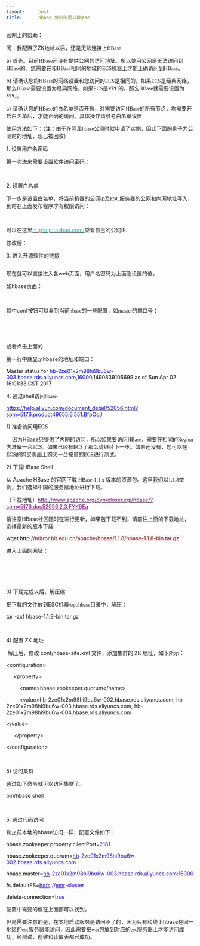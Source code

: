 ```yaml
---
layout:     post
title:      hbase_使用阿里云hbase
---
```

<div id="article_content" class="article_content clearfix csdn-tracking-statistics" data-pid="blog" data-mod="popu_307" data-dsm="post">
								            <link rel="stylesheet" href="https://csdnimg.cn/release/phoenix/template/css/ck_htmledit_views-f76675cdea.css">
						<div class="htmledit_views" id="content_views">
                <p>官网上的帮助：</p><p>问：<span style="font-family:'宋体';">我配置了</span>ZK<span style="font-family:'宋体';">地址以后，还是无法连接上</span><span style="font-family:Calibri;">HBase</span></p><p>a) <span style="font-family:'宋体';">首先。目前</span><span style="font-family:Calibri;">HBase</span><span style="font-family:'宋体';">还没有提供公网的访问地址。所以使用公网是无法访问到</span><span style="font-family:Calibri;">HBase</span><span style="font-family:'宋体';">的。您需要在和</span><span style="font-family:Calibri;">HBase</span><span style="font-family:'宋体';">相同的地域的</span><span style="font-family:Calibri;">ECS</span><span style="font-family:'宋体';">机器上才能正确访问到</span><span style="font-family:Calibri;">HBase</span><span style="font-family:'宋体';">。</span></p><p>b) <span style="font-family:'宋体';">请确认您的</span><span style="font-family:Calibri;">HBase</span><span style="font-family:'宋体';">的网络设置和您访问的</span><span style="font-family:Calibri;">ECS</span><span style="font-family:'宋体';">是相同的。如果</span><span style="font-family:Calibri;">ECS</span><span style="font-family:'宋体';">是经典网络，那么</span><span style="font-family:Calibri;">HBase</span><span style="font-family:'宋体';">需要设置为经典网络，如果</span><span style="font-family:Calibri;">ECS</span><span style="font-family:'宋体';">是</span><span style="font-family:Calibri;">VPC</span><span style="font-family:'宋体';">的，那么</span><span style="font-family:Calibri;">HBase</span><span style="font-family:'宋体';">就需要设置为</span><span style="font-family:Calibri;">VPC</span><span style="font-family:'宋体';">。</span></p><p>c) <span style="font-family:'宋体';">请确认您的</span><span style="font-family:Calibri;">HBase</span><span style="font-family:'宋体';">的白名单是否开启，对需要访问</span><span style="font-family:Calibri;">HBase</span><span style="font-family:'宋体';">的所有节点，均需要开启白名单后，才能正确的访问。具体操作请参考白名单设置</span></p><p><span style="font-family:'宋体';">使用方法如下：（注：由于在阿里hbase公测时就申请了实例，因此下面的例子为公测时的地址，现已被回收）</span></p><p><span style="font-family:'宋体';"></span></p><p align="justify">1. 设置用户名密码</p><p>第一次进来需要设置软件访问密码：</p><p> <img src="https://img-blog.csdn.net/20180510171047696" alt=""></p><p align="justify">2. 设置白名单</p><p><span style="font-family:'宋体';">下一步是设置白名单，将当前机器的公网</span>ip<span style="font-family:'宋体';">及</span><span style="font-family:Calibri;">ESC</span><span style="font-family:'宋体';">服务器的公网和内网地址写入，到时在上面发布程序才有权限访问：</span></p><p> <img src="https://img-blog.csdn.net/2018051017114752" alt=""></p><p><span style="color:rgb(51,51,51);background:rgb(255,255,255);"><span style="font-family:'微软雅黑';">可以在这里</span></span><a href="http://ip.taobao.com/" rel="nofollow"><span style="color:rgb(0,193,224);background:rgb(255,255,255);">http://ip.taobao.com/</span></a><span style="color:rgb(51,51,51);background:rgb(255,255,255);"><span style="font-family:'微软雅黑';">查看自己的公网</span>IP.</span></p><p>修改后：</p><p align="justify">3. 进入开源软件的链接</p><p><span style="font-family:'宋体';"><img src="https://img-blog.csdn.net/20180510171428607" style="margin-bottom:0px;font-family:'宋体';" alt=""></span></p><p><span style="font-family:'宋体';">现在就可以直接进入各</span>web<span style="font-family:'宋体';">页面，用户名密码为上面刚设置的值。</span></p><p><span style="font-family:'宋体';">如</span>hbase<span style="font-family:'宋体';">页面：</span></p><p> <img src="https://img-blog.csdn.net/20180510171506264" alt=""></p><p><span style="font-family:'宋体';">其中</span>conf<span style="font-family:'宋体';">按钮可以看到当前</span><span style="font-family:Calibri;">hbase</span><span style="font-family:'宋体';">的一些配置，如</span><span style="font-family:Calibri;">master</span><span style="font-family:'宋体';">的端口号：</span></p><p> <img src="https://img-blog.csdn.net/20180510171531151" alt=""></p><p> <img src="https://img-blog.csdn.net/20180510171538385" alt=""></p><p>或者点击上面的<img src="https://img-blog.csdn.net/20180510171557408" alt=""></p><p><span style="font-family:'宋体';">第一行中就显示</span>hbase<span style="font-family:'宋体';">的地址和端口：</span></p><p><span style="color:rgb(0,0,0);">Master status for </span><span style="color:rgb(0,0,255);">hb-2ze01x2m98hi9bu6w-003.hbase.rds.aliyuncs.com</span><span style="color:rgb(0,0,0);">,</span><span style="color:rgb(0,0,255);">16000</span><span style="color:rgb(0,0,0);">,1490839106699 as of Sun Apr 02 16:01:33 CST 2017</span></p><p align="justify">4. <span style="font-family:'宋体';">通过</span>shell<span style="font-family:'宋体';">访问</span><span style="font-family:Calibri;">hbase</span></p><p><a href="https://help.aliyun.com/document_detail/52056.html?spm=5176.product49055.6.551.BfpOoJ" rel="nofollow"><u><span style="color:rgb(0,0,255);">https://help.aliyun.com/document_detail/52056.html?spm=5176.product49055.6.551.BfpOoJ</span></u></a></p><p>1) <span style="font-family:'宋体';">准备访问用</span>ECS</p><p>    <span style="font-family:'宋体';">因为</span>HBase<span style="font-family:'宋体';">只提供了内网的访问，所以如果要访问</span><span style="font-family:Calibri;">HBase</span><span style="font-family:'宋体';">，需要在相同的</span><span style="font-family:Calibri;">Region</span><span style="font-family:'宋体';">内准备一台</span><span style="font-family:Calibri;">ECS</span><span style="font-family:'宋体';">。如果已经有</span><span style="font-family:Calibri;">ECS</span><span style="font-family:'宋体';">了那么请继续下一步。如果还没有，您可以在</span><span style="font-family:Calibri;">ECS</span><span style="font-family:'宋体';">的购买页面上购买一台按量的</span><span style="font-family:Calibri;">ECS</span><span style="font-family:'宋体';">进行测试。</span></p><p>2) 下载HBase Shell</p><p><span style="font-family:'宋体';">从</span> Apache HBase <span style="font-family:'宋体';">的官网下载 </span><span style="font-family:Calibri;">HBase-1.1.x </span><span style="font-family:'宋体';">版本的资源包。这里我们以</span><span style="font-family:Calibri;">1.1.8</span><span style="font-family:'宋体';">举例，我们选择中国的服务器地址进行下载。</span></p><p>（下载地址）<a href="http://www.apache.org/dyn/closer.cgi/hbase/?spm=5176.doc52056.2.3.FYK9Ea" rel="nofollow"><u><span style="color:rgb(128,0,128);">http://www.apache.org/dyn/closer.cgi/hbase/?spm=5176.doc52056.2.3.FYK9Ea</span></u></a></p><p><span style="font-family:'宋体';">请注意</span>HBase<span style="font-family:'宋体';">社区随时在进行更新，如果包下载不到，请前往上面的下载地址，选择最新的版本下载</span></p><p><span style="color:rgb(0,0,0);background:rgb(246,246,246);">wget http</span><span style="color:rgb(102,102,0);background:rgb(246,246,246);">:</span><span style="color:rgb(136,0,0);background:rgb(246,246,246);">//mirror.bit.edu.cn/apache/hbase/1.1.8/hbase-1.1.8-bin.tar.gz .</span></p><p>进入上面的网址：</p><p> <img src="https://img-blog.csdn.net/20180510171824171" alt=""></p><p> <img src="https://img-blog.csdn.net/2018051017184253" alt=""></p><p><img src="https://img-blog.csdn.net/2018051017183221" alt=""></p><p>3) 下载完成以后，解压缩</p><p><span style="font-family:'宋体';">把下载的文件放到</span>ESC<span style="font-family:'宋体';">机器</span><span style="font-family:Calibri;">/opt/hbase</span><span style="font-family:'宋体';">目录中，解压：</span></p><p>tar -zxf hbase-1.1.9-bin.tar.gz</p><p> </p><p>4) <span style="font-family:'宋体';">配置</span> ZK <span style="font-family:'宋体';">地址</span></p><p> <span style="font-family:'宋体';">解压后，修改</span> conf/hbase-site.xml <span style="font-family:'宋体';">文件，添加集群的 </span><span style="font-family:Calibri;">ZK </span><span style="font-family:'宋体';">地址，如下所示：</span></p><p>&lt;configuration&gt;</p><p>     &lt;property&gt;</p><p>         &lt;name&gt;hbase.zookeeper.quorum&lt;/name&gt;</p><p>         &lt;value&gt;hb-2ze01x2m98hi9bu6w-002.hbase.rds.aliyuncs.com, hb-2ze01x2m98hi9bu6w-003.hbase.rds.aliyuncs.com, hb-2ze01x2m98hi9bu6w-004.hbase.rds.aliyuncs.com</p><p>&lt;/value&gt;</p><p>     &lt;/property&gt;</p><p>&lt;/configuration&gt;</p><p> </p><p>5) 访问集群</p><p>通过如下命令就可以访问集群了。</p><p>bin/hbase shell</p><p> </p><p align="justify">5. 通过代码访问</p><p><span style="font-family:'宋体';">和之前本地的</span>hbase<span style="font-family:'宋体';">访问一样，配置文件如下：</span></p><p><span style="color:rgb(0,0,0);">hbase.zookeeper.property.clientPort=</span><span style="color:rgb(42,0,255);">2181</span></p><p><span style="color:rgb(0,0,0);">hbase.zookeeper.quorum=</span><u><span style="color:rgb(42,0,255);">hb</span></u><span style="color:rgb(42,0,255);">-2ze01x2m98hi9bu6w-002.hbase.rds.aliyuncs.com</span></p><p><span style="color:rgb(0,0,0);">hbase.master=</span><u><span style="color:rgb(42,0,255);">hb</span></u><span style="color:rgb(42,0,255);">-2ze01x2m98hi9bu6w-003.hbase.rds.aliyuncs.com:16000</span></p><p><span style="color:rgb(0,0,0);">fs.defaultFS=</span><u><span style="color:rgb(42,0,255);">hdfs</span></u><span style="color:rgb(42,0,255);">://</span><u><span style="color:rgb(42,0,255);">emr</span></u><span style="color:rgb(42,0,255);">-cluster</span></p><p><span style="color:rgb(0,0,0);">delete-connection=</span><span style="color:rgb(42,0,255);">true</span></p><p>配置中需要的值在上面都可以找到。</p><p><span style="font-family:'宋体';">但是需要注意的是，在本地启动服务是访问不了的，因为只有和线上</span>hbase<span style="font-family:'宋体';">在同一地区的</span><span style="font-family:Calibri;">esc</span><span style="font-family:'宋体';">服务器能访问，因此需要把</span><span style="font-family:Calibri;">war</span><span style="font-family:'宋体';">包放到对应的</span><span style="font-family:Calibri;">esc</span><span style="font-family:'宋体';">服务器上才能访问成功，经测试，创建和读取表都已成功。</span></p><p><span style="font-family:'宋体';"><br></span></p>            </div>
                </div>